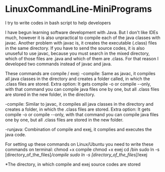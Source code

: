 # LinuxCommandLine-MiniPrograms
I try to write codes in bash script to help developers

I have begun learning software development with Java. But I don't like IDEs much, however it is also unpractical to compile each of the java classes with javac. Another problem with javac is, it creates the executable (.class) files in the same directory. If you have to send the source codes, it is also unuseful to use javac, because you must search in the mixed directory, which of those files are .java and which of them are .class.  For that reason I developed two commands instead of javac and java.

These commands are compile / exej:
-compile: Same as javac, it compiles all java classes in the directory and creates a folder called, in which the .class files are stored. Extra option: It gets compile -o or compile --only, with that command you can compile java files one by one, but all .class files are stored in the new folder, in the directory.

-compile: Similar to javac, it compiles all java classes in the directory and creates a folder, in which the .class files are stored. Extra option: It gets compile -o or compile --only, with that command you can compile java files one by one, but all .class files are stored in the new folder.

-runjava: Combination of compile and exej, it complies and executes the java code.

For setting up these commands on Linux/Ubuntu you need to write these commands on terminal:
chmod +x compile
chmod +x exej
cd /bin
sudo ln -s [directory_of_the_files]*/compile
sudo ln -s [directory_of_the_files]*/exej

*The directory, in which compile and exej source codes are stored

